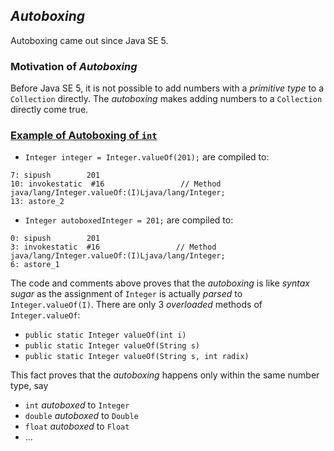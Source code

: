 ## *Autoboxing*
Autoboxing came out since Java SE 5.

### Motivation of *Autoboxing*
Before Java SE 5, it is not possible to add numbers with a *primitive type* to a `Collection` directly. The *autoboxing* makes adding numbers to a `Collection` directly come true.

### [Example of Autoboxing of `int`](https://github.com/rxue/java8-perusharjoitus/blob/master/src/main/java/practice/advanced/compiler_behavior/autoboxing/IntegerAutoboxing.java)
* `Integer integer = Integer.valueOf(201);` are compiled to:

```
7: sipush        201
10: invokestatic  #16                 // Method java/lang/Integer.valueOf:(I)Ljava/lang/Integer;
13: astore_2
```
* `Integer autoboxedInteger = 201;` are compiled to:
```
0: sipush        201
3: invokestatic  #16                 // Method java/lang/Integer.valueOf:(I)Ljava/lang/Integer;
6: astore_1
```
The code and comments above proves that the *autoboxing* is like *syntax sugar* as the assignment of `Integer` is actually *parsed* to `Integer.valueOf(I)`. There are only 3 *overloaded* methods of `Integer.valueOf`:

* `public static Integer valueOf(int i)`
* `public static Integer valueOf(String s)`
* `public static Integer valueOf(String s, int radix)`

This fact proves that the *autoboxing* happens only within the same number type, say
* `int` *autoboxed* to `Integer`
* `double` *autoboxed* to `Double`
* `float` *autoboxed* to `Float`
* ...



